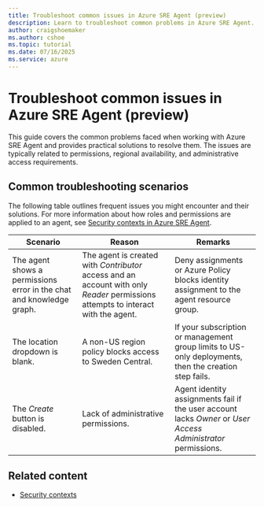 ```yaml
---
title: Troubleshoot common issues in Azure SRE Agent (preview)
description: Learn to troubleshoot common problems in Azure SRE Agent.
author: craigshoemaker
ms.author: cshoe
ms.topic: tutorial
ms.date: 07/16/2025
ms.service: azure
---
```


# Troubleshoot common issues in Azure SRE Agent (preview)

This guide covers the common problems faced when working with Azure SRE Agent and provides practical solutions to resolve them. The issues are typically related to permissions, regional availability, and administrative access requirements.

## Common troubleshooting scenarios

The following table outlines frequent issues you might encounter and their solutions. For more information about how roles and permissions are applied to an agent, see [Security contexts in Azure SRE Agent](./security-context.md).

| Scenario | Reason | Remarks |
|---|---|---|
| The agent shows a permissions error in the chat and knowledge graph. | The agent is created with *Contributor* access and an account with only *Reader* permissions attempts to interact with the agent. | Deny assignments or Azure Policy blocks identity assignment to the agent resource group.  |
| The location dropdown is blank. | A non-US region policy blocks access to Sweden Central. | If your subscription or management group limits to US-only deployments, then the creation step fails. |
| The *Create* button is disabled. | Lack of administrative permissions. | Agent identity assignments fail if the user account lacks *Owner* or *User Access Administrator* permissions. |

## Related content

- [Security contexts](./security-context.md)
